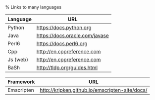 % Links to many languages


| Language   | URL |
| ---        | --- |
| Python     | https://docs.python.org |
| Java       | https://docs.oracle.com/javase |
| Perl6      | https://docs.perl6.org |
| Cpp        | http://en.cppreference.com |
| Js (web)   | http://en.cppreference.com |
| BaSh       | http://tldp.org/guides.html |



| Framework  | URL |
| ---        | --- |
| Emscripten | http://kripken.github.io/emscripten-site/docs/ |
